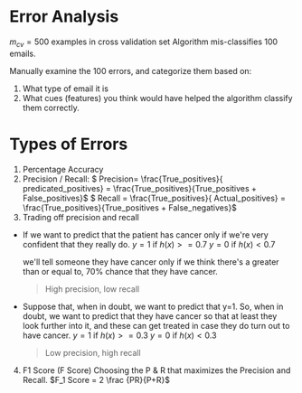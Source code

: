 # Error Analysis

$m_{cv} = 500$ examples in cross validation set
Algorithm mis-classifies 100 emails.

Manually examine the 100 errors, and categorize them based on:
1. What type of email it is
1. What cues (features) you think would have helped the algorithm classify them correctly.


# Types of Errors
1. Percentage Accuracy
2. Precision / Recall:
  $ Precision= \frac{True_positives}{ predicated_positives}
  =   \frac{True_positives}{True_positives + False_positives}$
  $ Recall = \frac{True_positives}{ Actual_positives}
  =   \frac{True_positives}{True_positives + False_negatives}$
3. Trading off precision and recall
  * If we want to predict that the patient has cancer only if we're very confident that they really do.
    $y = 1$ if $h(x) >= 0.7$
    $y = 0$ if $h(x) < 0.7$

    we'll tell someone they have cancer only if we think there's a greater than or equal to, 70% chance that they have cancer.
    > High precision, low recall

  * Suppose that, when in doubt, we want to predict that y=1.
  So, when in doubt, we want to predict that they have cancer so that at least they look further into it, and these can get treated in case they do turn out to have cancer.
    $y = 1$ if $h(x) >= 0.3$
    $y = 0$ if $h(x) < 0.3$
    > Low precision, high recall
4. F1 Score (F Score)
  Choosing the P & R that maximizes the Precision and Recall.
  $F_1 Score = 2 \frac {PR}{P+R}$
